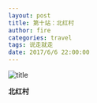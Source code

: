 ```yaml
---
layout: post
title: 第十站：北红村
author: fire
categories: travel 
tags: 说走就走
date: 2017/6/6 22:00:00
---
```


![title](https://image.sideproject.cn/titlex/titlex_070.jpg)

**北红村**


